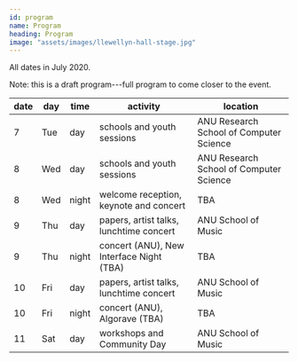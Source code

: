 ```yaml
---
id: program
name: Program
heading: Program
image: "assets/images/llewellyn-hall-stage.jpg"
---
```


All dates in July 2020.

Note: this is a draft program---full program to come closer to the event.

<!-- | date | day | time  | activity                                 | location                                | -->
<!-- |------|-----|-------|------------------------------------------|-----------------------------------------| -->
<!-- |    7 | Tue | day   | schools and youth sessions               | ANU Research School of Computer Science | -->
<!-- |    8 | Wed | day   | schools and youth sessions               | ANU Research School of Computer Science | -->
<!-- |    8 | Wed | night | welcome reception, keynote and concert   | TBA                                     | -->
<!-- |    9 | Thu | day   | papers, artist talks, lunchtime concert  | ANU School of Music                     | -->
<!-- |    9 | Thu | night | concert (ANU), New Interface Night (TBA) | TBA                                     | -->
<!-- |   10 | Fri | day   | papers, artist talks, lunchtime concert  | ANU School of Music                     | -->
<!-- |   10 | Fri | night | concert (ANU), Algorave (TBA)            | TBA                                     | -->
<!-- |   11 | Sat | day   | workshops and Community Day              | ANU School of Music                     | -->

<table class="table"> 
<thead class="thead-dark"> 
    <tr>
        <th>date</th>
        <th>day</th> 
        <th>time</th> 
        <th>activity</th> 
        <th>location</th> 
    </tr> 
</thead> 
<tbody> 
<tr> 
<td>7</td> <td>Tue</td> <td>day</td> <td>schools and youth sessions</td> <td>ANU Research School of Computer Science</td> 
</tr> 
<tr> 
<td>8</td> <td>Wed</td> <td>day</td> <td>schools and youth sessions</td> <td>ANU Research School of Computer Science</td> 
</tr> 
<tr> 
<td>8</td> <td>Wed</td> <td>night</td> <td>welcome reception, keynote and concert</td> <td>TBA</td> </tr> 
<tr> 
<td>9</td> <td>Thu</td> <td>day</td> <td>papers, artist talks, lunchtime concert</td> <td>ANU School of Music</td> 
</tr> 
<tr> 
<td>9</td> <td>Thu</td> <td>night</td> <td>concert (ANU), New Interface Night (TBA)</td> <td>TBA</td> 
</tr> 
<tr> 
<td>10</td> <td>Fri</td> <td>day</td> <td>papers, artist talks, lunchtime concert</td> <td>ANU School of Music</td> 
</tr> 
<tr> 
<td>10</td> <td>Fri</td> <td>night</td> <td>concert (ANU), Algorave (TBA)</td> <td>TBA</td> 
</tr> 
<tr> 
<td>11</td> <td>Sat</td> <td>day</td> <td>workshops and Community Day</td> <td>ANU School of Music</td> 
</tr> 
</tbody> 
</table>
